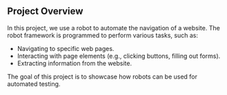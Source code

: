 ## Project Overview


In this project, we use a robot to automate the navigation of a website. The robot  framework is programmed to perform various tasks, such as:

- Navigating to specific web pages.
- Interacting with page elements (e.g., clicking buttons, filling out forms).
- Extracting information from the website.

The goal of this project is to showcase how robots can be used for automated testing.
